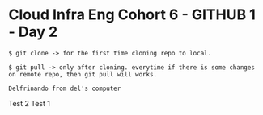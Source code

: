 # Cloud Infra Eng Cohort 6 - GITHUB 1 - Day 2

```
$ git clone -> for the first time cloning repo to local.

$ git pull -> only after cloning. everytime if there is some changes on remote repo, then git pull will works.

Delfrinando from del's computer

```
Test 2
Test 1
